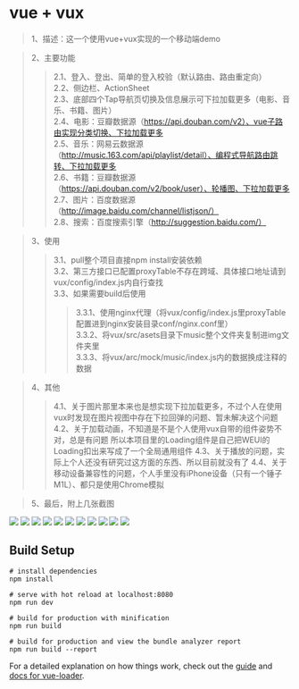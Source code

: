 # vue + vux

> 1、描述：这一个使用vue+vux实现的一个移动端demo  

> 2、主要功能
>> 2.1、登入、登出、简单的登入校验（默认路由、路由重定向）  
>> 2.2、侧边栏、ActionSheet  
>> 2.3、底部四个Tap导航页切换及信息展示可下拉加载更多（电影、音乐、书籍、图片）  
>> 2.4、电影：豆瓣数据源（https://api.douban.com/v2）、vue子路由实现分类切换、下拉加载更多  
>> 2.5、音乐：网易云数据源（http://music.163.com/api/playlist/detail）、编程式导航路由跳转、下拉加载更多  
>> 2.6、书籍：豆瓣数据源（https://api.douban.com/v2/book/user）、轮播图、下拉加载更多  
>> 2.7、图片：百度数据源（http://image.baidu.com/channel/listjson/）  
>> 2.8、搜索：百度搜索引擎（http://suggestion.baidu.com/）  

>3、使用
>> 3.1、pull整个项目直接npm install安装依赖  
>> 3.2、第三方接口已配置proxyTable不存在跨域、具体接口地址请到vux/config/index.js内自行查找  
>> 3.3、如果需要build后使用
>>> 3.3.1、使用nginx代理（将vux/config/index.js里proxyTable配置进到nginx安装目录conf/nginx.conf里）  
>>> 3.3.2、将vux/src/asets目录下music整个文件夹复制进img文件夹里  
>>> 3.3.3、将vux/arc/mock/music/index.js内的数据换成注释的数据  

>4、其他
>> 4.1、关于图片那里本来也是想实现下拉加载更多，不过个人在使用vux时发现在图片视图中存在下拉回弹的问题、暂未解决这个问题
>> 4.2、关于加载动画，不知道是不是个人使用vux自带的组件姿势不对，总是有问题
所以本项目里的Loading组件是自己把WEUI的Loading扣出来写成了一个全局通用组件
>> 4.3、关于播放的问题，实际上个人还没有研究过这方面的东西、所以目前就没有了
>> 4.4、关于移动设备兼容性的问题，个人手里没有iPhone设备（只有一个锤子M1L）、都只是使用Chrome模拟

>5、最后，附上几张截图  

![](https://github.com/nniefei/vue-vux-demo/blob/master/src/assets/example/0.png)
![](https://github.com/nniefei/vue-vux-demo/blob/master/src/assets/example/1.png)
![](https://github.com/nniefei/vue-vux-demo/blob/master/src/assets/example/2.png)
![](https://github.com/nniefei/vue-vux-demo/blob/master/src/assets/example/3.png)
![](https://github.com/nniefei/vue-vux-demo/blob/master/src/assets/example/4.png)
![](https://github.com/nniefei/vue-vux-demo/blob/master/src/assets/example/5.png)
![](https://github.com/nniefei/vue-vux-demo/blob/master/src/assets/example/6.png)
![](https://github.com/nniefei/vue-vux-demo/blob/master/src/assets/example/7.png)
![](https://github.com/nniefei/vue-vux-demo/blob/master/src/assets/example/8.png)
![](https://github.com/nniefei/vue-vux-demo/blob/master/src/assets/example/9.png)
![](https://github.com/nniefei/vue-vux-demo/blob/master/src/assets/example/10.png)

## Build Setup

```
# install dependencies
npm install

# serve with hot reload at localhost:8080
npm run dev

# build for production with minification
npm run build

# build for production and view the bundle analyzer report
npm run build --report
```

For a detailed explanation on how things work, check out the [guide](http://vuejs-templates.github.io/webpack/) and [docs for vue-loader](http://vuejs.github.io/vue-loader).

